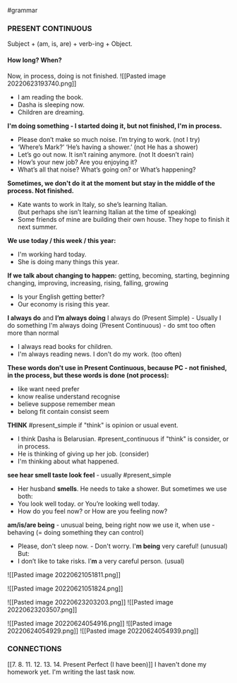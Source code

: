 #grammar 

### PRESENT CONTINUOUS
Subject + (am, is, are) + verb-ing + Object.

#### How long? When?
Now, in process, doing is not finished.
![[Pasted image 20220623193740.png]]
- I am reading the book.
- Dasha is sleeping now.
- Children are dreaming.

**I'm doing something - I started doing it, but not finished, I'm in process.**
- Please don’t make so much noise. I’m trying to work. (not I try) 
- ‘Where’s Mark?’ ‘He’s having a shower.’ (not He has a shower) 
- Let’s go out now. It isn’t raining anymore. (not It doesn’t rain) 
- How’s your new job? Are you enjoying it?
- What’s all that noise? What’s going on? or What’s happening?

**Sometimes, we don't do it at the moment but stay in the middle of the process. Not finished.**
- Kate wants to work in Italy, so she’s learning Italian.  
(but perhaps she isn’t learning Italian at the time of speaking)  
- Some friends of mine are building their own house. They hope to finish it next summer.

**We use today / this week / this year:**
- I'm working hard today.
- She is doing many things this year.

**If we talk about changing to happen:**
getting, becoming, starting, beginning
changing, improving, increasing, rising, falling, growing 
- Is your English getting better?
- Our economy is rising this year. 

**I always do** and **I’m always doing**
I always do (Present Simple) - Usually I do something
I'm always doing (Present Continuous) - do smt too often more than normal
- I always read books for children.
- I'm always reading news. I don't do my work. (too often)

**These words don't use in Present Continuous, because PC - not finished, in the process, but these words is done (not process):**
- like want need prefer
- know realise understand recognise
- believe suppose remember mean
- belong fit contain consist seem

**THINK**
#present_simple  if "think" is opinion or usual event.
- I think Dasha is Belarusian.
#present_continuous  if "think" is consider, or in process.
- He is thinking of giving up her job. (consider)
- I'm thinking about what happened. 

**see hear smell taste look feel** - usually #present_simple 
- Her husband **smells**. He needs to take a shower.
But sometimes we use both:
- You look well today. or You’re looking well today.  
- How do you feel now? or How are you feeling now?

**am/is/are being** - unusual being, being right now 
 we use it, when use - behaving (= doing something they can control) 
- Please, don't sleep now. - Don't worry. I'**m being** very careful! (unusual)
But:
- I don’t like to take risks. I’**m** a very careful person. (usual) 



![[Pasted image 20220621051811.png]]

![[Pasted image 20220621051824.png]]



![[Pasted image 20220623203203.png]]
![[Pasted image 20220623203507.png]]

![[Pasted image 20220624054916.png]]
![[Pasted image 20220624054929.png]]
![[Pasted image 20220624054939.png]]

### CONNECTIONS
[[7. 8. 11. 12. 13. 14. Present Perfect (I have been)]]
I haven't done my homework yet. I'm writing the last task now. 
